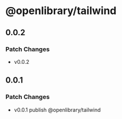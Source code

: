 # @openlibrary/tailwind

## 0.0.2

### Patch Changes

- v0.0.2

## 0.0.1

### Patch Changes

- v0.0.1 publish @openlibrary/tailwind
